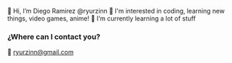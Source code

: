 👋 Hi, I’m Diego Ramirez @ryurzinn
🍻 I'm interested in coding, learning new things, video games, anime!
🧃 I’m currently learning a lot of stuff

### ¿Where can I contact you?
📧 ryurzinn@gmail.com


